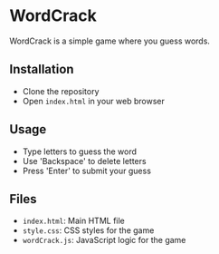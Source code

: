 # WordCrack

WordCrack is a simple game where you guess words.

## Installation

- Clone the repository
- Open `index.html` in your web browser

## Usage

- Type letters to guess the word
- Use 'Backspace' to delete letters
- Press 'Enter' to submit your guess

## Files

- `index.html`: Main HTML file
- `style.css`: CSS styles for the game
- `wordCrack.js`: JavaScript logic for the game

